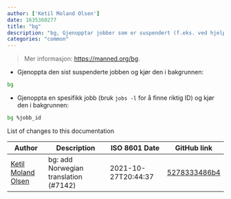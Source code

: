 ```yaml
---
author: ['Ketil Moland Olsen']
date: 1635360277
title: "bg"
description: "bg, Gjenopptar jobber som er suspendert (f.eks. ved hjelp av `Ctrl + Z`), og holder dem i gang i bakgrunnen."
categories: "common"
---
```

> Mer informasjon: <https://manned.org/bg>.

- Gjenoppta den sist suspenderte jobben og kjør den i bakgrunnen:

```bash
bg
```

- Gjenoppta en spesifikk jobb (bruk `jobs -l` for å finne riktig ID) og kjør den i bakgrunnen:

```bash
bg %jobb_id
```
List of changes to this documentation


Author | Description | ISO 8601 Date | GitHub link
------|-----|-----|-----
[Ketil Moland Olsen](mailto:ketilmo@users.noreply.github.com) | bg: add Norwegian translation (#7142) | 2021-10-27T20:44:37 | [5278333486b4](https://github.com/tldr-pages/tldr/commit/5278333486b4da585998f5b12aa8759e7a160621)

